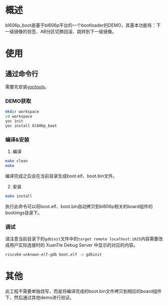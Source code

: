 # 概述
bl606p_boot是基于bl606p平台的一个bootloader的DEMO，其基本功能有：下一级镜像的验签、AB分区切换回滚、跳转到下一级镜像。

# 使用

## 通过命令行
需要先安装[yoctools](https://www.xrvm.cn/document?temp=yoctools&slug=yocbook)。

### DEMO获取

```bash
mkdir workspace
cd workspace
yoc init
yoc install bl606p_boot
```

### 编译&安装

1. 编译

```bash
make clean
make
```
编译完成之后会在当前目录生成boot.elf、boot.bin文件。

2. 安装

```bash
make install
```
执行此命令可以将boot.elf、boot.bin自动拷贝到bl606p相关的board组件的bootimgs目录下。

### 调试

请注意当前目录下的`gdbinit`文件中的`target remote localhost:1025`内容需要改成用户实际连接时的 XuanTie Debug Server 中显示的对应的内容。

```bash
riscv64-unknown-elf-gdb boot.elf -x gdbinit
```

# 其他

此工程不需要单独烧写，而是将编译完成的boot.bin文件拷贝到相应的board组件下，然后通过其他demo进行验证。

